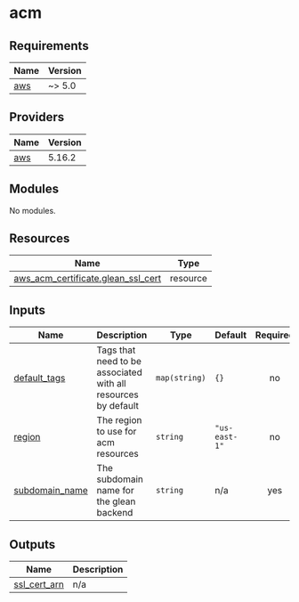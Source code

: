 # acm

<!-- BEGINNING OF PRE-COMMIT-TERRAFORM DOCS HOOK -->
## Requirements

| Name | Version |
|------|---------|
| <a name="requirement_aws"></a> [aws](#requirement\_aws) | ~> 5.0 |

## Providers

| Name | Version |
|------|---------|
| <a name="provider_aws"></a> [aws](#provider\_aws) | 5.16.2 |

## Modules

No modules.

## Resources

| Name | Type |
|------|------|
| [aws_acm_certificate.glean_ssl_cert](https://registry.terraform.io/providers/hashicorp/aws/latest/docs/resources/acm_certificate) | resource |

## Inputs

| Name | Description | Type | Default | Required |
|------|-------------|------|---------|:--------:|
| <a name="input_default_tags"></a> [default\_tags](#input\_default\_tags) | Tags that need to be associated with all resources by default | `map(string)` | `{}` | no |
| <a name="input_region"></a> [region](#input\_region) | The region to use for acm resources | `string` | `"us-east-1"` | no |
| <a name="input_subdomain_name"></a> [subdomain\_name](#input\_subdomain\_name) | The subdomain name for the glean backend | `string` | n/a | yes |

## Outputs

| Name | Description |
|------|-------------|
| <a name="output_ssl_cert_arn"></a> [ssl\_cert\_arn](#output\_ssl\_cert\_arn) | n/a |
<!-- END OF PRE-COMMIT-TERRAFORM DOCS HOOK -->
